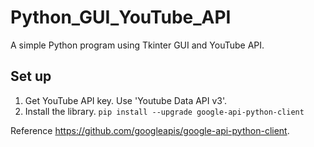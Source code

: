 # Python_GUI_YouTube_API

A simple Python program using Tkinter GUI and YouTube API.

## Set up

1. Get YouTube API key. Use 'Youtube Data API v3'.
2. Install the library.
   `pip install --upgrade google-api-python-client`

Reference https://github.com/googleapis/google-api-python-client.
